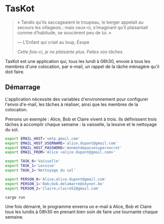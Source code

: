 # TasKot

> « Tandis qu'ils saccageaient le troupeau, le berger appelait au secours les villageois ; mais ceux-ci, s’imaginant qu’il plaisantait comme d’habitude, se soucièrent peu de lui. »
>
> &mdash; L'Enfant qui criait au loup, Ésope
>
> *Cette fois-ci, je ne plaisante plus. Faites vos tâches.*

TasKot est une application qui, tous les lundi à 08h30, envoie à tous les membres d'une colocation, par e-mail, un rappel de la tâche ménagère qu'il doit faire.

## Démarrage

L'application nécessite des variables d'environnement pour configurer l'envoi d'e-mail, les tâches à réaliser, ainsi que les membres de la colocation.

Prenons un exemple : Alice, Bob et Claire vivent à trois. Ils définissent trois tâches à accomplir chaque semaine : la vaisselle, la lessive et le nettoyage du sol.

```sh
export EMAIL_HOST='smtp.gmail.com'
export EMAIL_HOST_USERNAME='alice.dupont@gmail.com'
export EMAIL_HOST_PASSWORD='monmotdepassesupersecret'
export EMAIL_FROM='Alice <alice.dupont@gmail.com>'

export TASK_0='Vaisselle'
export TASK_1='Lessive'
export TASK_2='Nettoyage du sol'

export PERSON_0='Alice;alice.dupont@gmail.com'
export PERSON_1='Bob;bob.delamarre@skynet.be'
export PERSON_2='Claire;claire52@gmail.com'

cargo run
```

Une fois démarré, le programme enverra un e-mail à Alice, Bob et Claire tous les lundis à 08h30 en prenant bien soin de faire une tournante chaque semaine.
